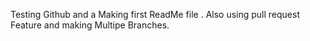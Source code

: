 Testing Github and a Making first ReadMe file . Also using pull request Feature and making Multipe Branches.
  
  
